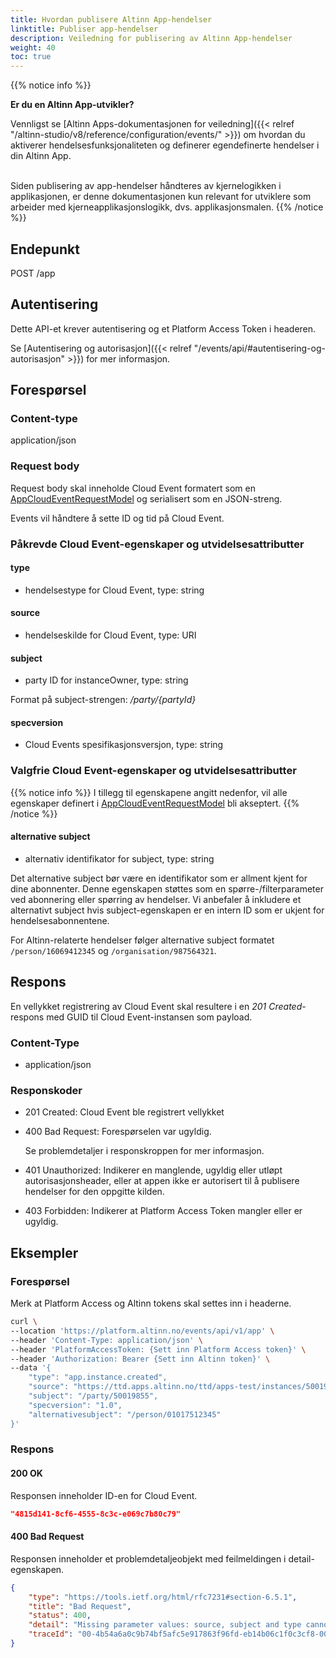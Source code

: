 ```yaml
---
title: Hvordan publisere Altinn App-hendelser
linktitle: Publiser app-hendelser
description: Veiledning for publisering av Altinn App-hendelser
weight: 40
toc: true
---
```


{{% notice info %}}

**Er du en Altinn App-utvikler?**

Vennligst se [Altinn Apps-dokumentasjonen for veiledning]({{< relref "/altinn-studio/v8/reference/configuration/events/" >}}) 
om hvordan du aktiverer hendelsesfunksjonaliteten og definerer egendefinerte hendelser i din Altinn App.</br></br>

Siden publisering av app-hendelser håndteres av kjernelogikken i applikasjonen, er denne dokumentasjonen 
kun relevant for utviklere som arbeider med kjerneapplikasjonslogikk, dvs. applikasjonsmalen.
{{% /notice %}}


## Endepunkt

POST /app

## Autentisering
Dette API-et krever autentisering og et Platform Access Token i headeren.

Se [Autentisering og autorisasjon]({{< relref "/events/api/#autentisering-og-autorisasjon" >}}) for mer informasjon.


## Forespørsel

### Content-type

application/json


### Request body
Request body skal inneholde Cloud Event formatert som en
[AppCloudEventRequestModel](https://github.com/Altinn/altinn-events/blob/main/src/Events/Models/AppCloudEventRequestModel.cs)
og serialisert som en JSON-streng.

Events vil håndtere å sette ID og tid på Cloud Event.

### Påkrevde Cloud Event-egenskaper og utvidelsesattributter

#### type
- hendelsestype for Cloud Event, type: string

#### source
- hendelseskilde for Cloud Event, type: URI

#### subject
- party ID for instanceOwner, type: string


Format på subject-strengen: _/party/{partyId}_

#### specversion
- Cloud Events spesifikasjonsversjon, type: string

### Valgfrie Cloud Event-egenskaper og utvidelsesattributter
{{% notice info %}}
I tillegg til egenskapene angitt nedenfor, vil alle egenskaper definert i
[AppCloudEventRequestModel](https://github.com/Altinn/altinn-events/blob/main/src/Events/Models/AppCloudEventRequestModel.cs)
bli akseptert.
{{% /notice %}}

#### alternative subject
- alternativ identifikator for subject, type: string

Det alternative subject bør være en identifikator som er allment kjent for dine abonnenter.
Denne egenskapen støttes som en spørre-/filterparameter ved abonnering eller spørring av hendelser.
Vi anbefaler å inkludere et alternativt subject hvis subject-egenskapen er en intern ID
som er ukjent for hendelsesabonnentene.

For Altinn-relaterte hendelser følger alternative subject formatet `/person/16069412345`
og `/organisation/987564321`.


## Respons
En vellykket registrering av Cloud Event skal resultere i en _201 Created_-respons med GUID til Cloud Event-instansen som payload.

### Content-Type
- application/json

### Responskoder
- 201 Created: Cloud Event ble registrert vellykket
- 400 Bad Request: Forespørselen var ugyldig.

  Se problemdetaljer i responskroppen for mer informasjon.
- 401 Unauthorized: Indikerer en manglende, ugyldig eller utløpt autorisasjonsheader, eller at appen ikke er autorisert til å publisere hendelser for den oppgitte kilden.
- 403 Forbidden: Indikerer at Platform Access Token mangler eller er ugyldig.

## Eksempler

### Forespørsel

Merk at Platform Access og Altinn tokens skal settes inn i headerne.

```bash
curl \
--location 'https://platform.altinn.no/events/api/v1/app' \
--header 'Content-Type: application/json' \
--header 'PlatformAccessToken: {Sett inn Platform Access token}' \
--header 'Authorization: Bearer {Sett inn Altinn token}' \
--data '{
	"type": "app.instance.created",
	"source": "https://ttd.apps.altinn.no/ttd/apps-test/instances/50019855/428a4575-2c04-4400-89a3-1aaadd2579cd",
	"subject": "/party/50019855",
	"specversion": "1.0",
	"alternativesubject": "/person/01017512345"
}'
```

### Respons

#### 200 OK
Responsen inneholder ID-en for Cloud Event.

```json
"4815d141-8cf6-4555-8c3c-e069c7b80c79"
```

#### 400 Bad Request
Responsen inneholder et problemdetaljeobjekt med feilmeldingen i detail-egenskapen.

```json
{
	"type": "https://tools.ietf.org/html/rfc7231#section-6.5.1",
	"title": "Bad Request",
	"status": 400,
	"detail": "Missing parameter values: source, subject and type cannot be null",
	"traceId": "00-4b54a6a0c9b74bf5afc5e917863f96fd-eb14b06c1f0c3cf8-00"
}
```